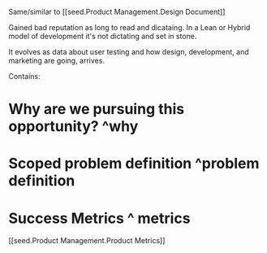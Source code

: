 Same/similar to [[seed.Product Management.Design Document]]

Gained bad reputation as long to read and dicataing.
In a Lean or Hybrid model of development it's not dictating and set in stone.

It evolves as 
data about user testing and how design, development, and marketing are going, arrives.





Contains:

# Why are we pursuing this opportunity? ^why

# Scoped problem definition ^problem definition


# Success Metrics ^ metrics
[[seed.Product Management.Product Metrics]]




